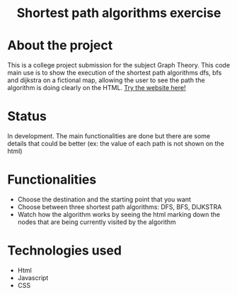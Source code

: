 <h1 align="center"> Shortest path algorithms exercise </h1>

# About the project

  This is a college project submission for the subject Graph Theory. This code main use is to show the execution of the shortest path algorithms dfs, bfs and dijkstra on a fictional map, allowing the user to see the path the algorithm is doing clearly on the HTML.
[Try the website here! ](https://raissaoliv.github.io/Graph-Path-Algorithms/)

# Status

In development. The main functionalities are done but there are some details that could be better (ex: the value of each path is not shown on the html)

# Functionalities 

- Choose the destination and the starting point that you want
- Choose between three shortest path algorithms: DFS, BFS, DIJKSTRA
- Watch how the algorithm works by seeing the html marking down the nodes that are being currently visited by the algorithm

# Technologies used

- Html
- Javascript
- CSS

